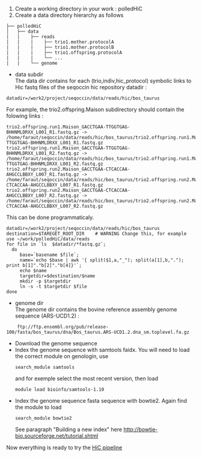 
1. Create a working directory in your work : polledHiC
2. Create a data directory hierarchy as follows
```
├── polledHiC
│   ├── data
|   |    ├── reads
|   |    |    ├── trio1.mother.protocolA
|   |    |    ├── trio1.mother.protocolB
|   |    |    ├── trio1.offspring.protocolA
|   |    |    └── ...
|   |    └── genome
```
  - data subdir  
  The data dir contains for each (trio,indiv,hic_protocol) symbolic links to Hic fastq files of the seqoccin hic repository datadir :
 ```
 datadir=/work2/project/seqoccin/data/reads/hic/bos_taurus
 ```
  For example, the trio2.offspring.Maison subdirectory should contain the folowing links :
 ```
trio2.offspring.run1.Maison_GACCTGAA-TTGGTGAG-BHHNMLDRXX_L001_R1.fastq.gz -> /home/faraut/seqoccin/data/reads/hic/bos_taurus/trio2.offspring.run1.Maison_GACCTGAA-TTGGTGAG-BHHNMLDRXX_L001_R1.fastq.gz
trio2.offspring.run1.Maison_GACCTGAA-TTGGTGAG-BHHNMLDRXX_L001_R2.fastq.gz -> /home/faraut/seqoccin/data/reads/hic/bos_taurus/trio2.offspring.run1.Maison_GACCTGAA-TTGGTGAG-BHHNMLDRXX_L001_R2.fastq.gz
trio2.offspring.run2.Maison_GACCTGAA-CTCACCAA-AHGCCLBBXY_L007_R1.fastq.gz -> /home/faraut/seqoccin/data/reads/hic/bos_taurus/trio2.offspring.run2.Maison_GACCTGAA-CTCACCAA-AHGCCLBBXY_L007_R1.fastq.gz
trio2.offspring.run2.Maison_GACCTGAA-CTCACCAA-AHGCCLBBXY_L007_R2.fastq.gz -> /home/faraut/seqoccin/data/reads/hic/bos_taurus/trio2.offspring.run2.Maison_GACCTGAA-CTCACCAA-AHGCCLBBXY_L007_R2.fastq.gz 
```
This can be done programmaticaly.

```
datadir=/work2/project/seqoccin/data/reads/hic/bos_taurus
destination=$TAREGET_ROOT_DIR    # WARNING Change this, for example use ~/work/polledHiC/data/reads
for file in `ls  $datadir/*fastq.gz`; 
  do 
     base=`basename $file`;   
     name=`echo $base | awk '{ split($1,a,"_"); split(a[1],b,"."); print b[1]"."b[2]"."b[4]}'`;   
     echo $name 
     targetdir=$destination/$name
     mkdir -p $targetdir
     ln -s -t $targetdir $file 
done
```


   - genome dir  
   The genome dir contains the bovine reference assembly genome sequence (ARS-UCD1.2) : 
```
    ftp://ftp.ensembl.org/pub/release-100/fasta/bos_taurus/dna/Bos_taurus.ARS-UCD1.2.dna_sm.toplevel.fa.gz
```  
* Download the genome sequence
* Index the genome sequence with samtools faidx. You will need to load the correct module on genologin, use
  ```
  search_module samtools
  ```
  and for exemple select the most recent version, then load
  ```
  module load bioinfo/samtools-1.10
  ```
* Index the genome sequence fasta sequence with bowtie2. Again find the module to load
  ```
  search_module bowtie2
  ```
  See paragraph "Building a new index" here http://bowtie-bio.sourceforge.net/tutorial.shtml

Now everything is ready to try the [HiC pipeline](pipeline.md) 

